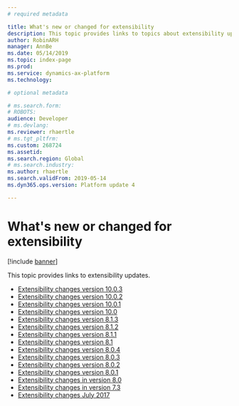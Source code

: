 ```yaml
---
# required metadata

title: What's new or changed for extensibility
description: This topic provides links to topics about extensibility updates.
author: RobinARH
manager: AnnBe
ms.date: 05/14/2019
ms.topic: index-page
ms.prod: 
ms.service: dynamics-ax-platform
ms.technology: 

# optional metadata

# ms.search.form: 
# ROBOTS: 
audience: Developer
# ms.devlang: 
ms.reviewer: rhaertle
# ms.tgt_pltfrm: 
ms.custom: 268724
ms.assetid: 
ms.search.region: Global
# ms.search.industry: 
ms.author: rhaertle
ms.search.validFrom: 2019-05-14
ms.dyn365.ops.version: Platform update 4

---
```

# What's new or changed for extensibility

[!include [banner](../includes/banner.md)]

This topic provides links to extensibility updates.

+ [Extensibility changes version 10.0.3](extensibility-changes-10-3.md)
+ [Extensibility changes version 10.0.2](extensibility-changes-10-2.md)
+ [Extensibility changes version 10.0.1](extensibility-changes-10-1.md)
+ [Extensibility changes version 10.0](extensibility-changes-10.md)
+ [Extensibility changes version 8.1.3](extensibility-changes-813.md)
+ [Extensibility changes version 8.1.2](extensibility-changes-812.md)
+ [Extensibility changes version 8.1.1](extensibility-changes-811.md)
+ [Extensibility changes version 8.1](extensibility-changes-81.md)
+ [Extensibility changes version 8.0.4](extensibility-changes-804.md)
+ [Extensibility changes version 8.0.3](extensibility-changes-803.md)
+ [Extensibility changes version 8.0.2](extensibility-changes-802.md)
+ [Extensibility changes version 8.0.1](extensibility-changes-801.md)
+ [Extensibility changes in version 8.0](Changes-80.md)
+ [Extensibility changes in version 7.3](extensibility-changes-73.md)
+ [Extensibility changes July 2017](changes-july-2017.md)

